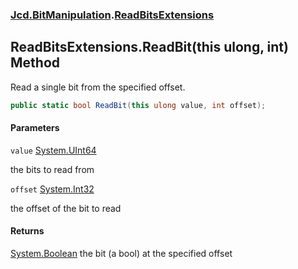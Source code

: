 ### [Jcd.BitManipulation](Jcd.BitManipulation.md 'Jcd.BitManipulation').[ReadBitsExtensions](Jcd.BitManipulation.ReadBitsExtensions.md 'Jcd.BitManipulation.ReadBitsExtensions')

## ReadBitsExtensions.ReadBit(this ulong, int) Method

Read a single bit from the specified offset.

```csharp
public static bool ReadBit(this ulong value, int offset);
```
#### Parameters

<a name='Jcd.BitManipulation.ReadBitsExtensions.ReadBit(thisulong,int).value'></a>

`value` [System.UInt64](https://docs.microsoft.com/en-us/dotnet/api/System.UInt64 'System.UInt64')

the bits to read from

<a name='Jcd.BitManipulation.ReadBitsExtensions.ReadBit(thisulong,int).offset'></a>

`offset` [System.Int32](https://docs.microsoft.com/en-us/dotnet/api/System.Int32 'System.Int32')

the offset of the bit to read

#### Returns
[System.Boolean](https://docs.microsoft.com/en-us/dotnet/api/System.Boolean 'System.Boolean')
the bit (a bool) at the specified offset
